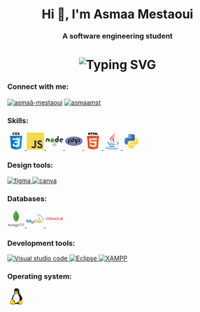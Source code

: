 <h1 align="center">Hi 👋, I'm Asmaa Mestaoui</h1>
<h3 align="center">A software engineering student</h3>
<h1 align="center">
    <img  href="https://git.io/typing-svg"><img src="https://readme-typing-svg.herokuapp.com?font=&weight=500&size=21&duration=4992&pause=991&color=D03FF7&random=false&width=435&lines=+---+Enthusiastic++about++algorithms+---;-------+and+data+structures+%F0%9F%91%A9%F0%9F%8F%BC%E2%80%8D%F0%9F%92%BB+-------;-----Inspired+by+UI%2FUX+design+%F0%9F%8E%A8-----;+-Keen+on+full-stack+development++%F0%9F%92%BB-" alt="Typing SVG"    />
</h1>
<h3 align="left">Connect with me:</h3>
<p align="left">
<a href="https://linkedin.com/in/asmaâ-mestaoui" target="blank"><img align="center" src="https://raw.githubusercontent.com/rahuldkjain/github-profile-readme-generator/master/src/images/icons/Social/linked-in-alt.svg" alt="asmaâ-mestaoui" height="30" width="40" /></a>
<a href="https://codeforces.com/profile/asmaamst" target="blank"><img align="center" src="https://raw.githubusercontent.com/rahuldkjain/github-profile-readme-generator/master/src/images/icons/Social/codeforces.svg" alt="asmaamst" height="30" width="40" /></a>
</p>

<h3 align="left"> Skills: </h3>
<p align="left"> <a href="https://www.w3schools.com/css/" target="_blank" rel="noreferrer"> <img src="https://raw.githubusercontent.com/devicons/devicon/master/icons/css3/css3-original-wordmark.svg" alt="css3" width="40" height="40"/> </a> 
<a href="https://developer.mozilla.org/en-US/docs/Web/JavaScript" target="_blank" rel="noreferrer"> <img src="https://raw.githubusercontent.com/devicons/devicon/master/icons/javascript/javascript-original.svg" alt="javascript" width="40" height="40"/> </a>
<a href="https://nodejs.org" target="_blank" rel="noreferrer"> <img src="https://raw.githubusercontent.com/devicons/devicon/master/icons/nodejs/nodejs-original-wordmark.svg" alt="nodejs" width="40" height="40"/> </a> 
<a href="https://www.php.net" target="_blank" rel="noreferrer"> <img src="https://raw.githubusercontent.com/devicons/devicon/master/icons/php/php-original.svg" alt="php" width="40" height="40"/> </a> 
<a href="https://www.w3.org/html/" target="_blank" rel="noreferrer"> <img src="https://raw.githubusercontent.com/devicons/devicon/master/icons/html5/html5-original-wordmark.svg" alt="html5" width="40" height="40"/> </a>
<a href="https://www.java.com" target="_blank" rel="noreferrer"> <img src="https://raw.githubusercontent.com/devicons/devicon/master/icons/java/java-original.svg" alt="java" width="40" height="40"/> </a> 
<a href="https://www.python.org" target="_blank" rel="noreferrer"> <img src="https://raw.githubusercontent.com/devicons/devicon/master/icons/python/python-original.svg" alt="python" width="40" height="40"/> </a> </p>
<h3 align="left"> Design tools: </h3>
<p align="left"> <a href="https://www.figma.com/" target="_blank" rel="noreferrer"> <img src="https://www.vectorlogo.zone/logos/figma/figma-icon.svg" alt="figma" width="40" height="40"/> </a> 
<a href="https://www.canva.com/fr_fr/" target="_blank" rel="noreferrer"> <img src="https://toppng.com/uploads/preview/canva-logo-11609357022tja3pp4dze.png" alt="canva" width="40" height="40"/> </a> </p>
<h3 align="left"> Databases: </h3>
<p align="left"> <a href="https://www.mongodb.com/" target="_blank" rel="noreferrer"> <img src="https://raw.githubusercontent.com/devicons/devicon/master/icons/mongodb/mongodb-original-wordmark.svg" alt="mongodb" width="40" height="40"/> </a>
<a href="https://www.mysql.com/" target="_blank" rel="noreferrer"> <img src="https://raw.githubusercontent.com/devicons/devicon/master/icons/mysql/mysql-original-wordmark.svg" alt="mysql" width="40" height="40"/> </a> 
<a href="https://www.oracle.com/" target="_blank" rel="noreferrer"> <img src="https://raw.githubusercontent.com/devicons/devicon/master/icons/oracle/oracle-original.svg" alt="oracle" width="40" height="40"/> </a> </p> 
<h3 align="left"> Development tools: </h3>
<p align="left"> <a href="https://code.visualstudio.com" target="_blank" rel="noreferrer"><img src="https://e7.pngegg.com/pngimages/195/304/png-clipart-visual-studio-code-logo-thumbnail-tech-companies.png" alt="Visual studio code" width="40" height="40"/> </a>
<a href="https://projects.eclipse.org/projects/eclipse.jdt" target="_blank" rel="noreferrer"> <img src="https://cdn.freebiesupply.com/logos/large/2x/eclipse-11-logo-png-transparent.png" alt="Eclipse" width="40" height="40"/> </a>
<a href="https://www.apachefriends.org/fr/index.html" target="_blank" rel="noreferrer">
<img src="https://upload.wikimedia.org/wikipedia/en/thumb/7/78/XAMPP_logo.svg/1200px-XAMPP_logo.svg.png" alt="XAMPP" width="40" height="40"/> </a> </p>
<h3 align="left"> Operating system: </h3>
<p align="left"> <a href="https://www.linux.org/" target="_blank" rel="noreferrer"> <img src="https://raw.githubusercontent.com/devicons/devicon/master/icons/linux/linux-original.svg" alt="linux" width="40" height="40"/> </a> </p>
